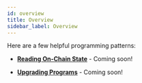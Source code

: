 ```yaml
---
id: overview 
title: Overview
sidebar_label: Overview
---
```


Here are a few helpful programming patterns:

- [**Reading On-Chain State**](./01_using_on_chain.md) - Coming soon!

- [**Upgrading Programs**](./02_upgrading_programs.md) - Coming soon!

